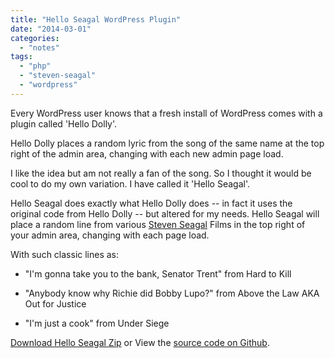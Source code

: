 ```yaml
---
title: "Hello Seagal WordPress Plugin"
date: "2014-03-01"
categories: 
  - "notes"
tags: 
  - "php"
  - "steven-seagal"
  - "wordpress"
---
```


Every WordPress user knows that a fresh install of WordPress comes with a plugin called 'Hello Dolly'.

Hello Dolly places a random lyric from the song of the same name at the top right of the admin area, changing with each new admin page load.

I like the idea but am not really a fan of the song. So I thought it would be cool to do my own variation. I have called it 'Hello Seagal'.

Hello Seagal does exactly what Hello Dolly does -- in fact it uses the original code from Hello Dolly -- but altered for my needs. Hello Seagal will place a random line from various [Steven Seagal](https://en.wikipedia.org/wiki/Steven_Seagal) Films in the top right of your admin area, changing with each page load.

With such classic lines as:

- "I'm gonna take you to the bank, Senator Trent" from Hard to Kill

- "Anybody know why Richie did Bobby Lupo?" from Above the Law AKA Out for Justice

- "I'm just a cook" from Under Siege

[Download Hello Seagal Zip](https://github.com/davidpeach/hello-seagal/archive/master.zip) or View the [source code on Github](https://github.com/davidpeach/hello-seagal).
